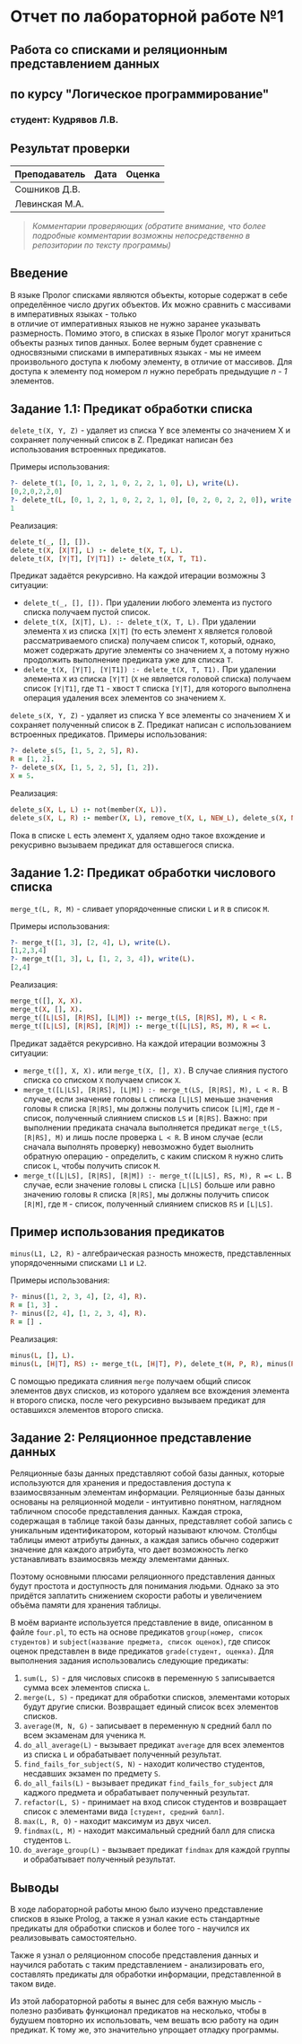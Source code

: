 # Отчет по лабораторной работе №1
## Работа со списками и реляционным представлением данных
## по курсу "Логическое программирование"

### студент: Кудрявов Л.В.

## Результат проверки

| Преподаватель     | Дата         |  Оценка       |
|-------------------|--------------|---------------|
| Сошников Д.В. |              |               |
| Левинская М.А.|              |               |

> *Комментарии проверяющих (обратите внимание, что более подробные комментарии возможны непосредственно в репозитории по тексту программы)*

## Введение

В языке Пролог списками являются объекты, которые содержат в себе определённое число других объектов.
Их можно сравнить с массивами в императивных языках - только  
в отличие от императивных языков не нужно заранее указывать размерность. Помимо этого, 
в списках в языке Пролог могут храниться объекты разных типов данных.
Более верным будет сравнение с односвязными списками в императивных языках -
мы не имеем произвольного доступа к любому элементу, в отличие от массивов. Для доступа к элементу под
номером *n* нужно перебрать предыдущие *n - 1* элементов.

## Задание 1.1: Предикат обработки списка

 `delete_t(X, Y, Z)` - удаляет из списка Y все элементы со значением X и сохраняет полученный список в Z.
Предикат написан без использования встроенных предикатов.


Примеры использования:
```prolog
?- delete_t(1, [0, 1, 2, 1, 0, 2, 2, 1, 0], L), write(L).
[0,2,0,2,2,0]
?- delete_t(L, [0, 1, 2, 1, 0, 2, 2, 1, 0], [0, 2, 0, 2, 2, 0]), write(L).
1
```

Реализация:
```prolog
delete_t(_, [], []).
delete_t(X, [X|T], L) :- delete_t(X, T, L).
delete_t(X, [Y|T], [Y|T1]) :- delete_t(X, T, T1).
```

Предикат задаётся рекурсивно. На каждой итерации возможны 3 ситуации: 
* `delete_t(_, [], []).` При удалении любого элемента из пустого списка получаем пустой список.
* `delete_t(X, [X|T], L). :- delete_t(X, T, L).` При удалении элемента `X` из списка `[X|T]`
(то есть элемент `X` является головой рассматриваемого списка) получаем список `T`, который,
однако, может содержать другие элементы со значением `X`, а потому нужно продолжить выполнение 
предиката уже для списка `T`.
* `delete_t(X, [Y|T], [Y|T1]) :- delete_t(X, T, T1).` При удалении элемента `X` из списка
`[Y|T]` (`X` не является головой списка) получаем список `[Y|T1]`, где `T1` - хвост `T`
списка `[Y|T]`, для которого выполнена операция удаления всех элементов со значением `X`.

`delete_s(X, Y, Z)` - удаляет из списка Y все элементы со значением X и сохраняет полученный список в Z.
Предикат написан с использованием встроенных предикатов.
Примеры использования:
```prolog
?- delete_s(5, [1, 5, 2, 5], R).
R = [1, 2].
?- delete_s(X, [1, 5, 2, 5], [1, 2]).
X = 5.
```
Реализация:
```prolog
delete_s(X, L, L) :- not(member(X, L)).
delete_s(X, L, R) :- member(X, L), remove_t(X, L, NEW_L), delete_s(X, NEW_L, R), !.
```
Пока в списке `L` есть элемент `X`, удаляем одно такое вхождение и рекусривно вызываем предикат для оставшегося списка.

## Задание 1.2: Предикат обработки числового списка

`merge_t(L, R, M)` - сливает упорядоченные списки `L` и `R` в список `M`.


Примеры использования:
```prolog
?- merge_t([1, 3], [2, 4], L), write(L).
[1,2,3,4]
?- merge_t([1, 3], L, [1, 2, 3, 4]), write(L).
[2,4]
```

Реализация:
```prolog
merge_t([], X, X).
merge_t(X, [], X).
merge_t([L|LS], [R|RS], [L|M]) :- merge_t(LS, [R|RS], M), L < R.
merge_t([L|LS], [R|RS], [R|M]) :- merge_t([L|LS], RS, M), R =< L.
```

Предикат задаётся рекурсивно. На каждой итерации возможны 3 ситуации:
* `merge_t([], X, X).` или `merge_t(X, [], X).` В случае слияния пустого списка со списком `X` получаем 
список `X`.
* `merge_t([L|LS], [R|RS], [L|M]) :- merge_t(LS, [R|RS], M), L < R.` В случае, если значение головы `L` списка
`[L|LS]` меньше значения головы `R` списка `[R|RS]`, мы должны получить список `[L|M]`, где `M` - список,
полученный слиянием списков `LS` и `[R|RS]`. Важно: при выполнении предиката сначала выполняется предикат
`merge_t(LS, [R|RS], M)` и лишь после проверка `L < R`. В ином случае (если сначала выполнять проверку) 
невозможно будет выолнить обратную операцию - определить, с каким списком `R` нужно слить список `L`, чтобы
получить список `M`.
* `merge_t([L|LS], [R|RS], [R|M]) :- merge_t([L|LS], RS, M), R =< L.` В случае, если значение головы `L` списка
  `[L|LS]` больше или равно значению головы `R` списка `[R|RS]`, мы должны получить список `[R|M]`, где `M` - список,
  полученный слиянием списков `RS` и `[L|LS]`. 

## Пример использования предикатов

`minus(L1, L2, R)` - алгебраическая разность множеств, представленных упорядоченными списками `L1` и `L2`.

Примеры использования: 

```prolog
?- minus([1, 2, 3, 4], [2, 4], R).
R = [1, 3] .
?- minus([2, 4], [1, 2, 3, 4], R).
R = [] .
```

Реализация:
```prolog
minus(L, [], L).
minus(L, [H|T], RS) :- merge_t(L, [H|T], P), delete_t(H, P, R), minus(R, T, RS).
```

С помощью предиката слияния `merge` получаем общий список элементов двух списков, из которого удаляем все вхождения элемента 
`H` второго списка, после чего рекурсивно вызываем предикат для оставшихся элементов второго списка. 

## Задание 2: Реляционное представление данных

Реляционные базы данных представляют собой базы данных, которые используются для хранения и предоставления
доступа к взаимосвязанным элементам информации. Реляционные базы данных основаны на реляционной модели - 
интуитивно понятном, наглядном табличном способе представления данных. Каждая строка, содержащая в 
таблице такой базы данных, представляет собой запись с уникальным идентификатором, который называют
ключом. Столбцы таблицы имеют атрибуты данных, а каждая запись обычно содержит значение для каждого
атрибута, что дает возможность легко устанавливать взаимосвязь между элементами данных.

Поэтому основными плюсами реляционного представления данных будут простота и доступность для понимания людьми.
Однако за это придётся заплатить снижением скорости работы и увеличением объёма памяти для хранения таблицы.

В моём варианте используется представление в виде, описанном в файле `four.pl`, то есть на основе предикатов
`group(номер, список студентов)` и `subject(название предмета, список оценок)`, где список оценок представлен 
в виде предикатов `grade(студент, оценка)`. Для выполнения задания использовались следующие предикаты:
1. `sum(L, S)` - для числовых списокв в переменную `S` записывается сумма всех элементов списка `L`.
2. `merge(L, S)` - предикат для обработки списков, элементами которых будут другие списки. Возвращает единый список всех
элементов списков. 
3. `average(M, N, G)` - записывает в переменную `N` средний балл по всем экзаменам для ученика `M`.
4. `do_all_average(L)` - вызывает предикат `average` для всех элементов из списка `L` и обрабатывает полученный результат.
5. `find_fails_for_subject(S, N)` - находит количество студентов, несдавших экзамен по предмету `S`.
6. `do_all_fails(L)` - вызывает предикат `find_fails_for_subject` для каджого предмета и обрабатывает полученный результат.
7. `refactor(L, S)` - принимает на вход список студентов и возвращает список с элементами вида `[студент, средний балл]`.
8. `max(L, R, O)` - находит максимум из двух чисел.
9. `findmax(L, M)` - находит максимальный средний балл для списка студентов `L`.
10. `do_average_group(L)` - вызывает предикат `findmax` для каждой группы и обрабатывает полученный результат.

## Выводы

В ходе лабораторной работы мною было изучено представление списков в языке Prolog, а также я узнал какие есть стандартные
предикаты для обработки списков и более того - научился их реализовывать самостоятельно.

Также я узнал о реляционном способе представления данных и научился работать с таким представлением - анализировать его,
составлять предикаты для обработки информации, представленной в таком виде.

Из этой лабораторной работы я вынес для себя важную мысль - полезно разбивать функционал предикатов на несколько, чтобы 
в будушем повторно их использовать, чем вешать всю работу на один предикат. К тому же, это значительно упрощает отладку 
программы.

